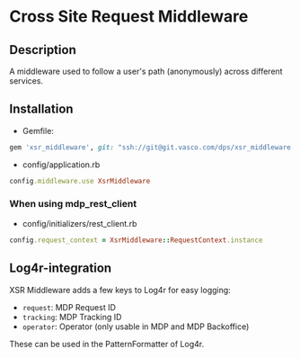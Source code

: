 # Cross Site Request Middleware

## Description
A middleware used to follow a user's path (anonymously) across different services.

## Installation
- Gemfile:
```ruby
gem 'xsr_middleware', git: "ssh://git@git.vasco.com/dps/xsr_middleware.git"
```
- config/application.rb
```ruby
config.middleware.use XsrMiddleware
```

### When using mdp_rest_client
- config/initializers/rest_client.rb
```ruby
config.request_context = XsrMiddleware::RequestContext.instance
```

## Log4r-integration
XSR Middleware adds a few keys to Log4r for easy logging:
- ```request```: MDP Request ID
- ```tracking```: MDP Tracking ID
- ```operator```: Operator (only usable in MDP and MDP Backoffice)

These can be used in the PatternFormatter of Log4r.
